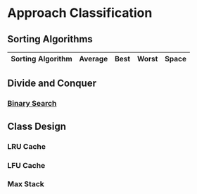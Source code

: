 # Approach Classification

## Sorting Algorithms

| Sorting Algorithm | Average | Best | Worst | Space |
|---| ----- | -------- | ---------- | -------- |




## Divide and Conquer

### [Binary Search](./Classification/Binary_Search.py)



## Class Design

### LRU Cache

### LFU Cache

### Max Stack













